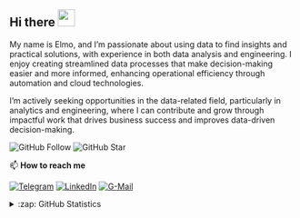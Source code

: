 ## Hi there <img src="https://raw.githubusercontent.com/MartinHeinz/MartinHeinz/master/wave.gif" width="30px">

My name is Elmo, and I’m passionate about using data to find insights and practical solutions, with experience in both data analysis and engineering. I enjoy creating streamlined data processes that make decision-making easier and more informed, enhancing operational efficiency through automation and cloud technologies.

I’m actively seeking opportunities in the data-related field, particularly in analytics and engineering, where I can contribute and grow through impactful work that drives business success and improves data-driven decision-making.

![GitHub Follow](https://img.shields.io/github/followers/elmoallistair.svg?style=social&label=Follow)
![GitHub Star](https://img.shields.io/github/stars/elmoallistair?affiliations=OWNER%2CCOLLABORATOR&style=social&label=Star)

📫 **How to reach me**

[![Telegram](https://img.shields.io/badge/--telegram?label=Telegram&logo=telegram&style=social)](https://t.me/elmoallistair) 
[![LinkedIn](https://img.shields.io/badge/--linkedin?label=LinkedIn&logo=LinkedIn&style=social)](https://www.linkedin.com/in/elmoallistair)
[![G-Mail](https://img.shields.io/badge/--linkedin?label=Gmail&logo=gmail&style=social)](mailto:work.elmoallistair@gmail.com)

<details close>
<summary>:zap: GitHub Statistics</summary>
  <img src="https://github-readme-stats.vercel.app/api?username=elmoallistair&show_icons=true&theme=nord" width="400px">
</details>
